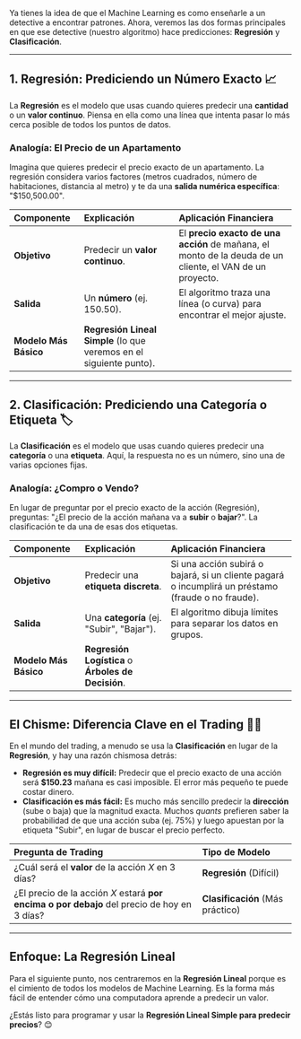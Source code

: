  Ya tienes la idea de que el Machine Learning es como enseñarle a un detective a encontrar patrones. Ahora, veremos las dos formas principales en que ese detective (nuestro algoritmo) hace predicciones: **Regresión** y **Clasificación**.

---

## 1. Regresión: Prediciendo un Número Exacto 📈

La **Regresión** es el modelo que usas cuando quieres predecir una **cantidad** o un **valor continuo**. Piensa en ella como una línea que intenta pasar lo más cerca posible de todos los puntos de datos.

### Analogía: El Precio de un Apartamento

Imagina que quieres predecir el precio exacto de un apartamento. La regresión considera varios factores (metros cuadrados, número de habitaciones, distancia al metro) y te da una **salida numérica específica**: "\$150,500.00".

| Componente | Explicación | Aplicación Financiera |
| :--- | :--- | :--- |
| **Objetivo** | Predecir un **valor continuo**. | El **precio exacto de una acción** de mañana, el monto de la deuda de un cliente, el VAN de un proyecto. |
| **Salida** | Un **número** (ej. 150.50). | El algoritmo traza una línea (o curva) para encontrar el mejor ajuste. |
| **Modelo Más Básico** | **Regresión Lineal Simple** (lo que veremos en el siguiente punto). | |

---

## 2. Clasificación: Prediciendo una Categoría o Etiqueta 🏷️

La **Clasificación** es el modelo que usas cuando quieres predecir una **categoría** o una **etiqueta**. Aquí, la respuesta no es un número, sino una de varias opciones fijas.

### Analogía: ¿Compro o Vendo?

En lugar de preguntar por el precio exacto de la acción (Regresión), preguntas: "¿El precio de la acción mañana va a **subir** o **bajar**?". La clasificación te da una de esas dos etiquetas.

| Componente | Explicación | Aplicación Financiera |
| :--- | :--- | :--- |
| **Objetivo** | Predecir una **etiqueta discreta**. | Si una acción subirá o bajará, si un cliente pagará o incumplirá un préstamo (fraude o no fraude). |
| **Salida** | Una **categoría** (ej. "Subir", "Bajar"). | El algoritmo dibuja límites para separar los datos en grupos. |
| **Modelo Más Básico** | **Regresión Logística** o **Árboles de Decisión**. | |

---

## El Chisme: Diferencia Clave en el Trading 🕵️‍♀️

En el mundo del trading, a menudo se usa la **Clasificación** en lugar de la **Regresión**, y hay una razón chismosa detrás:

* **Regresión es muy difícil:** Predecir que el precio exacto de una acción será **\$150.23** mañana es casi imposible. El error más pequeño te puede costar dinero.
* **Clasificación es más fácil:** Es mucho más sencillo predecir la **dirección** (sube o baja) que la magnitud exacta. Muchos *quants* prefieren saber la probabilidad de que una acción suba (ej. 75%) y luego apuestan por la etiqueta "Subir", en lugar de buscar el precio perfecto.

| Pregunta de Trading | Tipo de Modelo |
| :--- | :--- |
| ¿Cuál será el **valor** de la acción *X* en 3 días? | **Regresión** (Difícil) |
| ¿El precio de la acción *X* estará **por encima o por debajo** del precio de hoy en 3 días? | **Clasificación** (Más práctico) |

---

## Enfoque: La Regresión Lineal

Para el siguiente punto, nos centraremos en la **Regresión Lineal** porque es el cimiento de todos los modelos de Machine Learning. Es la forma más fácil de entender cómo una computadora aprende a predecir un valor.

¿Estás listo para programar y usar la **Regresión Lineal Simple para predecir precios**? 😊
